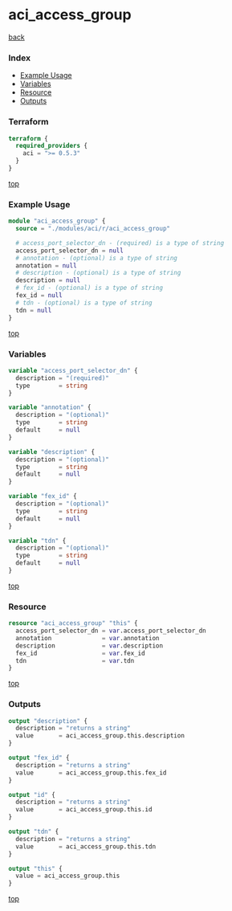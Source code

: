 # aci_access_group

[back](../aci.md)

### Index

- [Example Usage](#example-usage)
- [Variables](#variables)
- [Resource](#resource)
- [Outputs](#outputs)

### Terraform

```terraform
terraform {
  required_providers {
    aci = ">= 0.5.3"
  }
}
```

[top](#index)

### Example Usage

```terraform
module "aci_access_group" {
  source = "./modules/aci/r/aci_access_group"

  # access_port_selector_dn - (required) is a type of string
  access_port_selector_dn = null
  # annotation - (optional) is a type of string
  annotation = null
  # description - (optional) is a type of string
  description = null
  # fex_id - (optional) is a type of string
  fex_id = null
  # tdn - (optional) is a type of string
  tdn = null
}
```

[top](#index)

### Variables

```terraform
variable "access_port_selector_dn" {
  description = "(required)"
  type        = string
}

variable "annotation" {
  description = "(optional)"
  type        = string
  default     = null
}

variable "description" {
  description = "(optional)"
  type        = string
  default     = null
}

variable "fex_id" {
  description = "(optional)"
  type        = string
  default     = null
}

variable "tdn" {
  description = "(optional)"
  type        = string
  default     = null
}
```

[top](#index)

### Resource

```terraform
resource "aci_access_group" "this" {
  access_port_selector_dn = var.access_port_selector_dn
  annotation              = var.annotation
  description             = var.description
  fex_id                  = var.fex_id
  tdn                     = var.tdn
}
```

[top](#index)

### Outputs

```terraform
output "description" {
  description = "returns a string"
  value       = aci_access_group.this.description
}

output "fex_id" {
  description = "returns a string"
  value       = aci_access_group.this.fex_id
}

output "id" {
  description = "returns a string"
  value       = aci_access_group.this.id
}

output "tdn" {
  description = "returns a string"
  value       = aci_access_group.this.tdn
}

output "this" {
  value = aci_access_group.this
}
```

[top](#index)